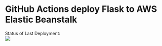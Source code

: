 # GitHub Actions deploy Flask to AWS Elastic Beanstalk


Status of Last Deployment:<br>
<img src="https://github.com/mahroofpk/github-actions-cicd-to-aws/workflows/CI-CD-Pipeline-to-AWS-ElasticBeanstalk/badge.svg?branch=master"><br>




